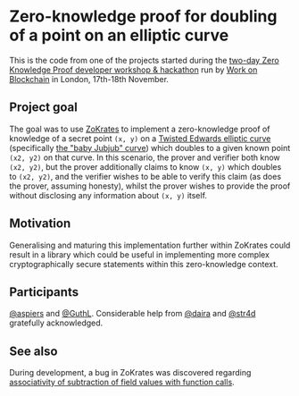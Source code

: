 Zero-knowledge proof for doubling of a point on an elliptic curve
=================================================================

This is the code from one of the projects started during the 
[two-day Zero Knowledge Proof developer workshop & hackathon](https://www.eventbrite.com/e/free-two-day-zero-knowledge-proof-developer-workshop-hackathon-tickets-52320521087)
run by [Work on Blockchain](https://workonblockchain.com/) in London,
17th-18th November.

Project goal
------------

The goal was to use [ZoKrates](https://zokrates.github.io/) to implement
a zero-knowledge proof of knowledge of a secret point `(x, y)` on a
[Twisted Edwards elliptic
curve](https://en.wikipedia.org/wiki/Twisted_Edwards_curve)
(specifically [the "baby Jubjub"
curve](https://github.com/barryWhiteHat/baby_jubjub_ecc)) which doubles
to a given known point `(x2, y2)` on that curve.  In this scenario, the
prover and verifier both know `(x2, y2)`, but the prover additionally
claims to know `(x, y)` which doubles to `(x2, y2)`, and the verifier
wishes to be able to verify this claim (as does the prover, assuming
honesty), whilst the prover wishes to provide the proof without
disclosing any information about `(x, y)` itself.

Motivation
----------

Generalising and maturing this implementation further within ZoKrates
could result in a library which could be useful in implementing more
complex cryptographically secure statements within this zero-knowledge
context.

Participants
------------

[@aspiers](https://github.com/aspiers) and
[@GuthL](https://github.com/GuthL).  Considerable help from
[@daira](https://github.com/daira) and
[@str4d](https://github.com/str4d) gratefully acknowledged.

See also
--------

During development, a bug in ZoKrates was discovered regarding
[associativity of subtraction of field values with function
calls](https://github.com/Zokrates/ZoKrates/issues/167).
